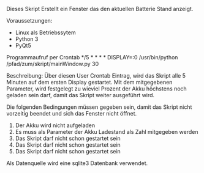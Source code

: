 Dieses Skript Erstellt ein Fenster das den aktuellen Batterie Stand anzeigt.

Voraussetzungen:
- Linux als Betriebssytem
- Python 3
- PyQt5

Programmaufruf per Crontab
*/5  *  *  *  * DISPLAY=:0 /usr/bin/python /pfad/zum/skript/mainWindow.py 30

Beschreibung:
Über diesen User Crontab Eintrag, wird das Skript alle 5 Minuten auf dem ersten Display gestartet.
Mit dem mitgegebenen Parameter, wird festgelegt zu wieviel Prozent der Akku höchstens noch geladen
sein darf, damit das Skript weiter ausgeführt wird.

Die folgenden Bedingungen müssen gegeben sein, damit das Skript nicht vorzeitig beendet und sich 
das Fenster nicht öffnet.

1. Der Akku wird nicht aufgeladen
2. Es muss als Parameter der Akku Ladestand als Zahl mitgegeben werden
3. Das Skript darf nicht schon gestartet sein
4. Das Skript darf nicht schon gestartet sein
5. Das Skript darf nicht schon gestartet sein

Als Datenquelle wird eine sqlite3 Datenbank verwendet.


